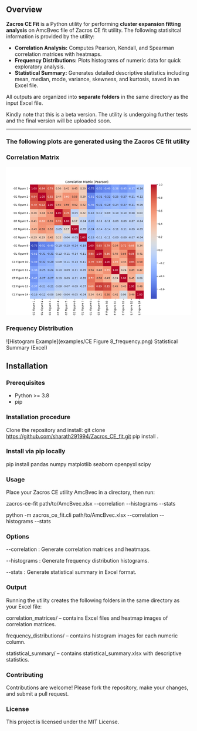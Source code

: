 
## Overview

**Zacros CE Fit** is a Python utility for performing **cluster expansion fitting analysis** on AmcBvec file of Zacros CE fit utility. The following statisitcal information is provided by the utility: 

- **Correlation Analysis:** Computes Pearson, Kendall, and Spearman correlation matrices with heatmaps.  
- **Frequency Distributions:** Plots histograms of numeric data for quick exploratory analysis.  
- **Statistical Summary:** Generates detailed descriptive statistics including mean, median, mode, variance, skewness, and kurtosis, saved in an Excel file.  

All outputs are organized into **separate folders** in the same directory as the input Excel file.

Kindly note that this is a beta version. The utility is undergoing further tests and the final version will be uploaded soon.

---

### The following plots are generated using the Zacros CE fit utility ###### 

### Correlation Matrix
![Correlation Example](examples/correlation_pearson.png)

### Frequency Distribution
![Histogram Example](examples/CE Figure 8_frequency.png)
Statistical Summary (Excel)

## Installation

### Prerequisites

- Python >= 3.8
- pip

### Installation procedure

Clone the repository and install:
git clone https://github.com/sharath291994/Zacros_CE_fit.git
pip install .

### Install via pip locally
pip install pandas numpy matplotlib seaborn openpyxl scipy

### Usage

Place your Zacros CE utility  AmcBvec in a directory, then run:

zacros-ce-fit path/to/AmcBvec.xlsx --correlation --histograms --stats

python -m zacros_ce_fit.cli path/to/AmcBvec.xlsx --correlation --histograms --stats

### Options

--correlation : Generate correlation matrices and heatmaps.

--histograms : Generate frequency distribution histograms.

--stats : Generate statistical summary in Excel format.

### Output

Running the utility creates the following folders in the same directory as your Excel file:

correlation_matrices/ – contains Excel files and heatmap images of correlation matrices.

frequency_distributions/ – contains histogram images for each numeric column.

statistical_summary/ – contains statistical_summary.xlsx with descriptive statistics.

### Contributing

Contributions are welcome! Please fork the repository, make your changes, and submit a pull request.

### License

This project is licensed under the MIT License.













